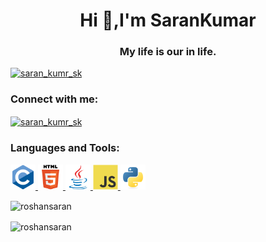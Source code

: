 <h1 align="center">Hi 👋,I'm SaranKumar</h1>

<h3 align="center">My life is our in life.</h3>

<p align="left"> <a href="https://twitter.com/saran_kumr_sk" target="blank"><img src="https://img.shields.io/twitter/follow/saran_kumr_sk?logo=twitter&style=for-the-badge" alt="saran_kumr_sk" /></a> </p>

<h3 align="left">Connect with me:</h3>

<p align="left">

<a href="https://twitter.com/saran_kumar_sk" target="blank"><img align="center" src="https://raw.githubusercontent.com/rahuldkjain/github-profile-readme-generator/master/src/images/icons/Social/twitter.svg" alt="saran_kumr_sk" height="30" width="40" /></a>

</p>

<h3 align="left">Languages and Tools:</h3>

<p align="left"> <a href="https://www.cprogramming.com/" target="_blank" rel="noreferrer"> <img src="https://raw.githubusercontent.com/devicons/devicon/master/icons/c/c-original.svg" alt="c" width="40" height="40"/> </a> <a href="https://www.w3.org/html/" target="_blank" rel="noreferrer"> <img src="https://raw.githubusercontent.com/devicons/devicon/master/icons/html5/html5-original-wordmark.svg" alt="html5" width="40" height="40"/> </a> <a href="https://www.java.com" target="_blank" rel="noreferrer"> <img src="https://raw.githubusercontent.com/devicons/devicon/master/icons/java/java-original.svg" alt="java" width="40" height="40"/> </a> <a href="https://developer.mozilla.org/en-US/docs/Web/JavaScript" target="_blank" rel="noreferrer"> <img src="https://raw.githubusercontent.com/devicons/devicon/master/icons/javascript/javascript-original.svg" alt="javascript" width="40" height="40"/> </a> <a href="https://www.python.org" target="_blank" rel="noreferrer"> <img src="https://raw.githubusercontent.com/devicons/devicon/master/icons/python/python-original.svg" alt="python" width="40" height="40"/> </a> </p>

<p><img align="center" src="https://github-readme-stats.vercel.app/api/top-langs?username=roshansaran&show_icons=true&locale=en&layout=compact" alt="roshansaran" /></p>

<p><img align="center" src="https://github-readme-streak-stats.herokuapp.com/?user=roshansaran&" alt="roshansaran" /></p>
